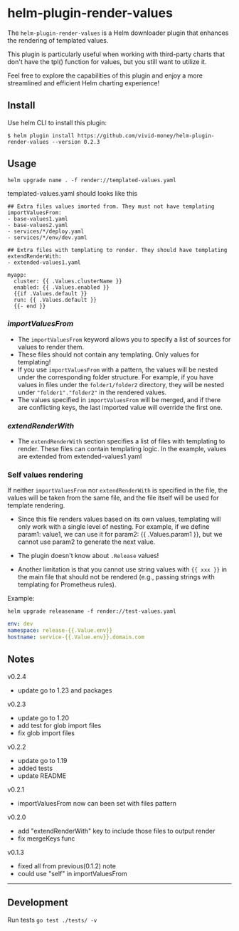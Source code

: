 # helm-plugin-render-values

The `helm-plugin-render-values` is a Helm downloader plugin that enhances the rendering of templated values.

This plugin is particularly useful when working with third-party charts that don't have the tpl() function for values, but you still want to utilize it.

Feel free to explore the capabilities of this plugin and enjoy a more streamlined and efficient Helm charting experience!

## Install
Use helm CLI to install this plugin:
```
$ helm plugin install https://github.com/vivid-money/helm-plugin-render-values --version 0.2.3
```

## Usage
```
helm upgrade name . -f render://templated-values.yaml
```
templated-values.yaml should looks like this
```
## Extra files values imorted from. They must not have templating
importValuesFrom: 
- base-values1.yaml
- base-values2.yaml
- services/*/deploy.yaml
- services/*/env/dev.yaml

## Extra files with templating to render. They should have templating
extendRenderWith: 
- extended-values1.yaml

myapp:
  cluster: {{ .Values.clusterName }}
  enabled: {{ .Values.enabled }}
  {{if .Values.default }}
  run: {{ .Values.default }}
  {{- end }}
```
### *importValuesFrom*
- The `importValuesFrom` keyword allows you to specify a list of sources for values to render them.
- These files should not contain any templating. Only values for templating!
- If you use `importValuesFrom` with a pattern, the values will be nested under the corresponding folder structure. For example, if you have values in files under the `folder1/folder2` directory, they will be nested under `"folder1"."folder2"` in the rendered values.
- The values specified in `importValuesFrom` will be merged, and if there are conflicting keys, the last imported value will override the first one.

### *extendRenderWith*
- The `extendRenderWith` section specifies a list of files with templating to render. These files can contain templating logic. In the example, values are extended from extended-values1.yaml

### Self values rendering
If neither `importValuesFrom` nor `extendRenderWith` is specified in the file, the values will be taken from the same file, and the file itself will be used for template rendering.

- Since this file renders values based on its own values, templating will only work with a single level of nesting. For example, if we define param1: value1, we can use it for param2: {{ .Values.param1 }}, but we cannot use param2 to generate the next value.

- The plugin doesn't know about `.Release` values!

- Another limitation is that you cannot use string values with `{{ xxx }}` in the main file that should not be rendered (e.g., passing strings with templating for Prometheus rules).

Example:

`helm upgrade releasename -f render://test-values.yaml`
```test-values.yaml
env: dev
namespace: release-{{.Value.env}}
hostname: service-{{.Value.env}}.domain.com
```
## Notes

v0.2.4
- update go to 1.23 and packages

v0.2.3
- update go to 1.20
- add test for glob import files
- fix glob import files

v0.2.2
- update go to 1.19
- added tests
- update README

v0.2.1
- importValuesFrom now can been set with files pattern

v0.2.0
- add "extendRenderWith" key to include those files to output render
- fix mergeKeys func

v0.1.3
- fixed all from previous(0.1.2) note
- could use "self" in importValuesFrom

***

## Development

Run tests
`go test ./tests/ -v`
